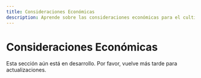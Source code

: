 ```yaml
---
title: Consideraciones Económicas
description: Aprende sobre las consideraciones económicas para el cultivo de camelina.
---
```

# Consideraciones Económicas

Esta sección aún está en desarrollo. Por favor, vuelve más tarde para actualizaciones.